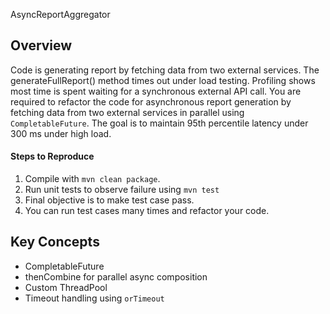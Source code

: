 AsyncReportAggregator

## Overview
Code is generating report by fetching data from two external services. The generateFullReport() method times out under load testing. Profiling shows most time is spent waiting for a synchronous external API call. You are required to refactor the code for asynchronous report generation by fetching data from two external services in parallel using `CompletableFuture`. The goal is to maintain 95th percentile latency under 300 ms under high load.


 
#### Steps to Reproduce
 
1. Compile with `mvn clean package`.
2. Run unit tests to observe failure using `mvn test`
3. Final objective is to make test case pass.
4. You can run test cases many times and refactor your code.

## Key Concepts
- CompletableFuture
- thenCombine for parallel async composition
- Custom ThreadPool
- Timeout handling using `orTimeout`